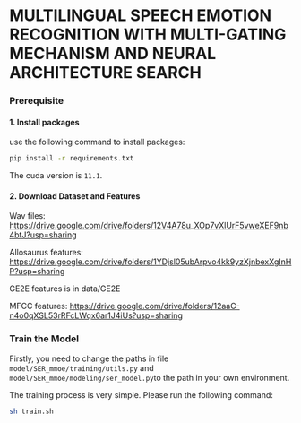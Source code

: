 # MULTILINGUAL SPEECH EMOTION RECOGNITION WITH MULTI-GATING MECHANISM AND NEURAL ARCHITECTURE SEARCH

### Prerequisite

#### 1. Install packages
use the following command to install packages:

```sh
pip install -r requirements.txt
```
The cuda version is `11.1`.

#### 2. Download Dataset and Features

Wav files: https://drive.google.com/drive/folders/12V4A78u_XOp7vXlUrF5vweXEF9nb4btJ?usp=sharing

Allosaurus features: https://drive.google.com/drive/folders/1YDjsl05ubArpvo4kk9yzXjnbexXgInHP?usp=sharing

GE2E features is in data/GE2E

MFCC features: https://drive.google.com/drive/folders/12aaC-n4o0qXSL53rRFcLWqx6ar1J4iUs?usp=sharing


### Train the Model
Firstly, you need to change the paths in file `model/SER_mmoe/training/utils.py` and `model/SER_mmoe/modeling/ser_model.py`to the path in your own environment.

The training process is very simple. Please run the following command:

```sh
sh train.sh
```